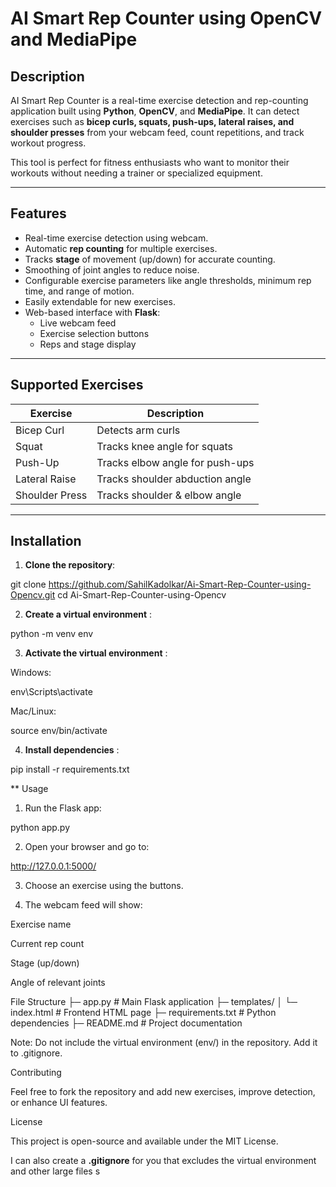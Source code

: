 # AI Smart Rep Counter using OpenCV and MediaPipe

## Description
AI Smart Rep Counter is a real-time exercise detection and rep-counting application built using **Python**, **OpenCV**, and **MediaPipe**. It can detect exercises such as **bicep curls, squats, push-ups, lateral raises, and shoulder presses** from your webcam feed, count repetitions, and track workout progress.  

This tool is perfect for fitness enthusiasts who want to monitor their workouts without needing a trainer or specialized equipment.

---

## Features
- Real-time exercise detection using webcam.
- Automatic **rep counting** for multiple exercises.
- Tracks **stage** of movement (up/down) for accurate counting.
- Smoothing of joint angles to reduce noise.
- Configurable exercise parameters like angle thresholds, minimum rep time, and range of motion.
- Easily extendable for new exercises.
- Web-based interface with **Flask**:
  - Live webcam feed
  - Exercise selection buttons
  - Reps and stage display

---

## Supported Exercises
| Exercise         | Description                        |
|-----------------|------------------------------------|
| Bicep Curl       | Detects arm curls                  |
| Squat            | Tracks knee angle for squats       |
| Push-Up          | Tracks elbow angle for push-ups    |
| Lateral Raise    | Tracks shoulder abduction angle    |
| Shoulder Press   | Tracks shoulder & elbow angle      |

---

## Installation

1. **Clone the repository**:

git clone https://github.com/SahilKadolkar/Ai-Smart-Rep-Counter-using-Opencv.git
cd Ai-Smart-Rep-Counter-using-Opencv

2.  **Create a virtual environment** :

python -m venv env

3. **Activate the virtual environment** :

Windows:

env\Scripts\activate


Mac/Linux:

source env/bin/activate


4. **Install dependencies** :

pip install -r requirements.txt

** Usage

1. Run the Flask app:

python app.py


2. Open your browser and go to:

http://127.0.0.1:5000/


3. Choose an exercise using the buttons.

4. The webcam feed will show:

Exercise name

Current rep count

Stage (up/down)

Angle of relevant joints

File Structure
├─ app.py                # Main Flask application
├─ templates/
│   └─ index.html        # Frontend HTML page
├─ requirements.txt      # Python dependencies
├─ README.md             # Project documentation


Note: Do not include the virtual environment (env/) in the repository. Add it to .gitignore.

Contributing

Feel free to fork the repository and add new exercises, improve detection, or enhance UI features.

License

This project is open-source and available under the MIT License.


I can also create a **.gitignore** for you that excludes the virtual environment and other large files s
